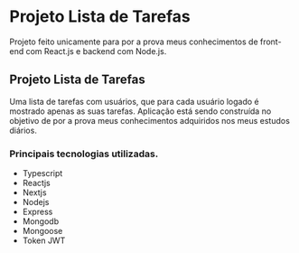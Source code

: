 # Projeto Lista de Tarefas

  Projeto feito unicamente para por a prova meus conhecimentos de front-end com React.js e backend com Node.js.

## Projeto Lista de Tarefas

  Uma lista de tarefas com usuários, que para cada usuário logado é mostrado apenas as suas tarefas. Aplicação está sendo construída no objetivo de por a prova meus conhecimentos adquiridos nos meus estudos diários.

### Principais tecnologias utilizadas.

 - Typescript
 - Reactjs
 - Nextjs
 - Nodejs
 - Express
 - Mongodb
 - Mongoose
 - Token JWT
